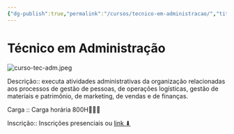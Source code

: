 ```yaml
---
{"dg-publish":true,"permalink":"/cursos/tecnico-em-administracao/","title":"Técnico em Administração","metatags":{"description":"executa atividades administrativas da organização relacionadas aos processos de gestão de pessoas, de operações logísticas, gestão de materiais e patrimônio, de marketing, de vendas e de finanças.","og:image":"curso-tec-adm.jpeg"},"hide":true,"hideInGraph":true,"tags":["curso"],"updated":"2025-03-31T10:50:17.905-03:00"}
---
```


# Técnico em Administração

![curso-tec-adm.jpeg](/img/user/curso-tec-adm.jpeg)

Descrição:: executa atividades administrativas da organização relacionadas aos processos de gestão de pessoas, de operações logísticas, gestão de materiais e patrimônio, de marketing, de vendas e de finanças.

Carga :: Carga horária 800H👨🏻‍💻

Inscrição:: Inscrições presenciais ou [link ⬇](https://cursos.ce.senac.br/produto/tecnico-em-administracao-sobral-noite-2025-12-66/)

